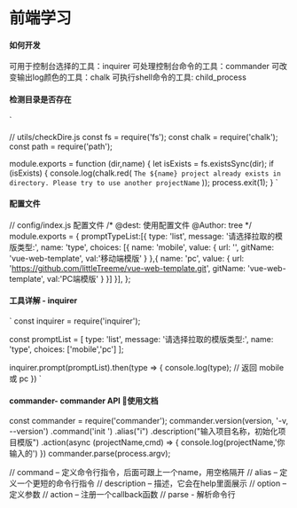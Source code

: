 # 前端学习

####  如何开发
可用于控制台选择的工具：inquirer
可处理控制台命令的工具：commander
可改变输出log颜色的工具：chalk
可执行shell命令的工具: child_process

#### 检测目录是否存在

`

// utils/checkDire.js
const fs = require('fs');
const chalk = require('chalk');
const path = require('path');

module.exports = function (dir,name) {
  let isExists = fs.existsSync(dir);
  if (isExists) {
    console.log(chalk.red(
      `The ${name} project already exists in  directory. Please try to use another projectName`
    ));
    process.exit(1);
  }
`
#### 配置文件

// config/index.js
配置文件
/*
  @dest: 使用配置文件
  @Author: tree
 */
module.exports  = {
  promptTypeList:[{
      type: 'list',
      message: '请选择拉取的模版类型:',
      name: 'type',
      choices: [{
        name: 'mobile',
        value: {
          url: '',
          gitName: 'vue-web-template',
          val:'移动端模版'
        }
      },{
        name: 'pc',
        value: {
          url: 'https://github.com/littleTreeme/vue-web-template.git',
          gitName: 'vue-web-template',
          val:'PC端模版'
        }
      }]
  }],
};

#### 工具详解 - inquirer

`
const inquirer = require('inquirer');

const promptList = [
     type: 'list',
     message: '请选择拉取的模版类型:',
     name: 'type',
      choices: ['mobile','pc']
];

inquirer.prompt(promptList).then(type => {
    console.log(type); // 返回 mobile 或 pc
})
`

#### commander- commander API 🔗使用文档

const commander = require('commander');
commander.version(version, '-v, --version')
  .command('init <projectName>')
  .alias("i")
  .description("输入项目名称，初始化项目模版")
  .action(async (projectName,cmd) => {
      console.log(projectName,'你输入的<projectName>')
  })
commander.parse(process.argv);
  
// command – 定义命令行指令，后面可跟上一个name，用空格隔开
// alias – 定义一个更短的命令行指令
// description – 描述，它会在help里面展示
// option – 定义参数
// action – 注册一个callback函数
// parse - 解析命令行


